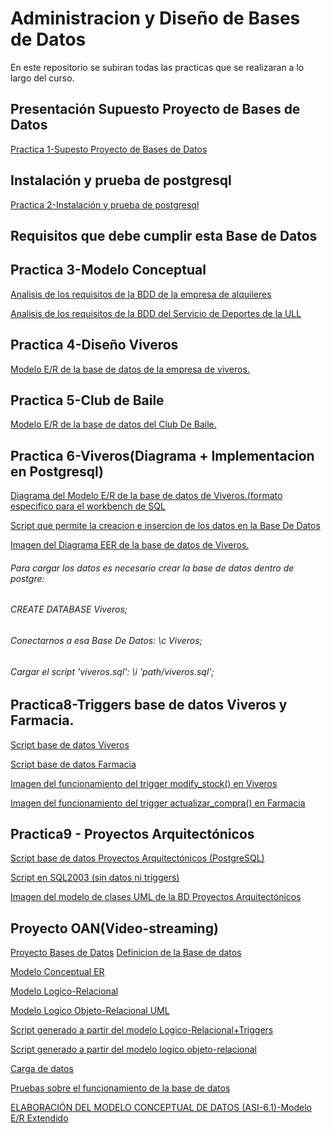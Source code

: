 # Administracion y Diseño de Bases de Datos


En este repositorio se subiran todas las practicas que se realizaran a lo largo del curso.

## Presentación Supuesto Proyecto de Bases de Datos

[Practica 1-Supesto Proyecto de Bases de Datos](https://github.com/Zanuro/BDD/blob/master/requisitos.md)

## Instalación y prueba de postgresql

[Practica 2-Instalación y prueba de postgresql](https://github.com/Zanuro/BDD/blob/master/Practica%20Instalación%20y%20prueba%20de%20postgresql.txt)

## Requisitos que debe cumplir esta Base de Datos

## Practica 3-Modelo Conceptual

[Analisis de los requisitos de la BDD de la empresa de alquileres](https://github.com/Zanuro/BDD/blob/master/Alquiler_Inmuebles.png)


[Analisis de los requisitos de la BDD del Servicio de Deportes de la ULL](https://github.com/Zanuro/BDD/blob/master/Copia-de-Deportes.png)

## Practica 4-Diseño Viveros
[Modelo E/R de la base de datos de la empresa de viveros.](https://github.com/Zanuro/BDD/blob/master/viveros.png)

## Practica 5-Club de Baile
[Modelo E/R de la base de datos del Club De Baile.](https://github.com/Zanuro/BDD/blob/master/ClubdeBaile.png)

## Practica 6-Viveros(Diagrama + Implementacion en Postgresql)
[Diagrama del Modelo E/R de la base de datos de Viveros.(formato especifico para el workbench de SQL](https://github.com/Zanuro/BDD/blob/master/eer_viveros_ruyman.mwb)

[Script que permite la creacion e insercion de los datos en la Base De Datos](https://github.com/Zanuro/BDD/blob/master/viveros.sql)

[Imagen del Diagrama EER de la base de datos de Viveros.](https://github.com/Zanuro/BDD/blob/master/workbench_viveros.png)
###### Para cargar los datos es necesario crear la base de datos dentro de postgre:
###### CREATE DATABASE Viveros;
###### Conectarnos a esa Base De Datos: \c Viveros;
###### Cargar el script 'viveros.sql': \i 'path/viveros.sql';

## Practica8-Triggers base de datos Viveros y Farmacia.

[Script base de datos Viveros](https://github.com/Zanuro/BDD/blob/master/Viveros/viveros-trigger-vlad_mod_debug.sql)

[Script base de datos Farmacia](https://github.com/Zanuro/BDD/blob/master/Farmacia/farmacia_datos_y_trigger.sql)

[Imagen del funcionamiento del trigger modify_stock() en Viveros](https://github.com/Zanuro/BDD/blob/master/Viveros/viveros_trigger_vlad.jpg)

[Imagen del funcionamiento del trigger actualizar_compra() en Farmacia](https://github.com/Zanuro/BDD/blob/master/Farmacia/farmacia_trigger.jpg)


## Practica9 - Proyectos Arquitectónicos

[Script base de datos Proyectos Arquitectónicos (PostgreSQL)](https://github.com/Zanuro/BDD/blob/master/ProyectoArquitectonico/proyectos.sql)

[Script en SQL2003 (sin datos ni triggers)](https://github.com/Zanuro/BDD/blob/master/ProyectoArquitectonico/proyectos_sql_2003.sql)

[Imagen del modelo de clases UML de la BD Proyectos Arquitectónicos](https://github.com/Zanuro/BDD/blob/master/ProyectoArquitectonico/esquema.png)

## Proyecto OAN(Video-streaming)

[Proyecto Bases de Datos]()
[Definicion de la Base de datos](https://github.com/Zanuro/BDD/blob/master/OAN/Seminario1_Proyecto.docx)

[Modelo Conceptual ER](https://github.com/Zanuro/BDD/blob/master/OAN/E-R-OAN.png)

[Modelo Logico-Relacional](https://github.com/Zanuro/BDD/blob/master/OAN/OAN_logico_relacional.png)

[Modelo Logico Objeto-Relacional UML]()

[Script generado a partir del modelo Logico-Relacional+Triggers](https://github.com/Zanuro/BDD/blob/master/OAN/OAN.sql)

[Script generado a partir del modelo logico objeto-relacional]()

[Carga de datos](https://github.com/Zanuro/BDD/blob/master/OAN/OAN_datos.sql)

[Pruebas sobre el funcionamiento de la base de datos](https://github.com/Zanuro/BDD/blob/master/OAN/OAN_pruebas.sql)

[ELABORACIÓN DEL MODELO CONCEPTUAL DE DATOS (ASI-6.1)-Modelo E/R Extendido](https://github.com/Zanuro/BDD/blob/master/E_R.pdf)

